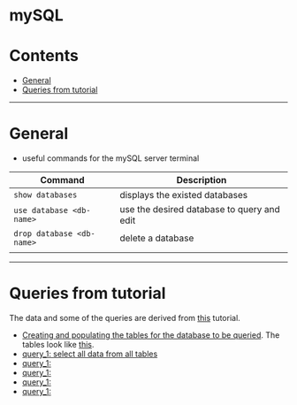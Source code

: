 # mySQL

Contents
============
* [General](#general)
* [Queries from tutorial](#queries-from-tutorial)

--------

# General

* useful commands for the mySQL server terminal

|**Command**|**Description**|
|--------|---------|
| `show databases` | displays the existed databases |
| `use database <db-name>`| use the desired database to query and edit|
|  `drop database <db-name>`  |    delete a database|
|    |    |


-------------------

# Queries from tutorial

The data and some of the queries are derived from [this](https://www.youtube.com/watch?v=HXV3zeQKqGY&ab_channel=freeCodeCamp.org) tutorial.

* [Creating and populating the tables for the database to be queried](https://github.com/dimi-fn/Various-Data-Science-Scripts/blob/main/Databases/SQL/mySQL/db_company/init_db.sql). The tables look like [this](https://github.com/dimi-fn/Various-Data-Science-Scripts/blob/main/Databases/SQL/mySQL/db_company/database.PNG).
* [query_1: select all data from all tables](https://github.com/dimi-fn/Various-Data-Science-Scripts/tree/main/Databases/SQL/mySQL/db_company/queries)
* [query_1: ]()
* [query_1: ]()
* [query_1: ]()
* [query_1: ]()
